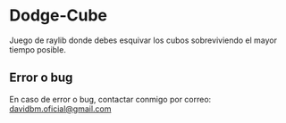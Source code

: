 # Dodge-Cube
Juego de raylib donde debes esquivar los cubos sobreviviendo el mayor tiempo posible.
## Error o bug
En caso de error o bug, contactar conmigo por correo: davidbm.oficial@gmail.com
